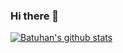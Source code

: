 ### Hi there 👋

[![Batuhan's github stats](https://github-readme-stats.vercel.app/api?username=batuhanyndny&show_icons=true&theme=radical)](https://github.com/anuraghazra/github-readme-stats)
